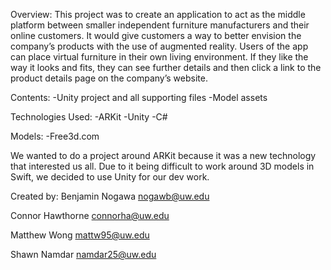 Overview:
This project was to create an application to act as the middle platform between smaller independent furniture manufacturers and their online customers. It would give customers a way to better envision the company’s products with the use of augmented reality. Users of the app can place virtual furniture in their own living environment. If they like the way it looks and fits, they can see further details and then click a link to the product details page on the company’s website. 

Contents:
-Unity project and all supporting files
-Model assets

Technologies Used:
-ARKit
-Unity
-C#

Models:
-Free3d.com

We wanted to do a project around ARKit because it was a new technology that interested us all. Due to it being difficult to work around 3D models in Swift, we decided to use Unity for our dev work. 

Created by:
Benjamin Nogawa
nogawb@uw.edu

Connor Hawthorne
connorha@uw.edu

Matthew Wong
mattw95@uw.edu

Shawn Namdar
namdar25@uw.edu
